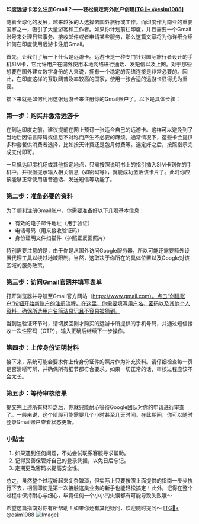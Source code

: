 **印度远游卡怎么注册Gmail？——轻松搞定海外账户创建[[TG💪+ @esim1088](https://t.me/s/esim1088)]**

随着全球化的发展，越来越多的人选择去国外旅行或工作。而印度作为南亚的重要国家之一，吸引了大量游客和工作者。如果你计划前往印度，并且需要一个Gmail账号来处理日常事务、接收邮件或者申请某些服务，那么这篇文章将为你详细介绍如何在印度使用远游卡注册Gmail。

首先，让我们了解一下什么是远游卡。远游卡是一种专门针对国际旅行者设计的手机SIM卡，它允许用户在国外使用本地网络进行通话、发短信以及上网。对于那些想要在国外建立数字身份的人来说，拥有一个稳定的网络连接是非常必要的。因此，在印度这样的互联网普及率较高的国家，使用一张合适的远游卡显得尤为重要。

接下来就是如何利用这张远游卡来注册你的Gmail账户了。以下是具体步骤：

### 第一步：购买并激活远游卡

在到达印度之前，建议提前在网上预订一张适合自己的远游卡。这样可以避免到了当地后因语言障碍或信息不对称而产生不必要的麻烦。通常情况下，这些卡会提供多种套餐供消费者选择，比如按天计费还是包月付费等。选定好之后，按照指示完成支付即可。

一旦抵达印度机场或其他指定地点，只需按照说明书上的指引插入SIM卡到你的手机中，并根据提示输入相关信息（如密码等），就能成功激活该卡片了。此时你应该能够正常使用语音通话、发送短信等功能了。

### 第二步：准备必要的资料

为了顺利注册Gmail账户，你需要准备好以下几项基本信息：
- 有效的电子邮件地址（用于验证）
- 电话号码（用来接收验证码）
- 身份证明文件扫描件（护照正反面照片）

特别需要注意的是，由于你是从国外访问Google服务器，所以可能还需要额外设置代理工具以绕过地域限制。当然，这取决于你所在的具体位置以及Google对该区域的服务政策。

### 第三步：访问Gmail官网并填写表单

打开浏览器并导航至Gmail官方网站（https://www.gmail.com）。点击“创建账户”按钮开始新账户的注册流程。在这里，你需要填写用户名、密码以及其他个人资料。确保所选用户名简洁易记且不容易被猜到。

当到达验证环节时，请切换回刚才购买的远游卡所提供的手机号码，并通过短信接收一次性密码（OTP）。输入正确后继续下一步操作。

### 第四步：上传身份证明材料

接下来，系统可能会要求你上传身份证件的照片作为补充资料。请仔细检查每一页是否清晰可辨，并确保所有细节都符合要求。如果一切正常的话，审核过程应该不会太长。

### 第五步：等待审核结果

提交完上述所有材料之后，你就只能耐心等待Google团队对你的申请进行审查了。一般来说，这个阶段可能需要几个小时甚至几天时间。在此期间，你可以随时登录Gmail账户查看状态更新。

### 小贴士

1. 如果遇到任何问题，不妨尝试联系客服寻求帮助。
2. 记得妥善保管好自己的登录凭据，以免日后忘记。
3. 定期更改密码以提高安全性。

总之，虽然整个过程听起来复杂繁琐，但实际上只要按照上面提供的指南一步步执行下去，相信即使是第一次接触这类业务的新手也能轻松搞定！此外，记得在整个过程中保持耐心与细心，毕竟任何一个小小的失误都有可能导致失败哦～

希望这篇指南对你有所帮助！如果你还有其他疑问，欢迎随时提问～ [[TG💪+ @esim1088](https://t.me/s/esim1088) ![Image](https://i.postimg.cc/4NQfJmqS/Snipaste-2025-05-13-00-14-12.png)]